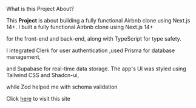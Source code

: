 What is this Project About?

This **Project** is about building a fully functional Airbnb clone using Next.js 14+.  I built a fully functional Airbnb clone using Next.js 14+

for the front-end and back-end, along with TypeScript for type safety.

I integrated Clerk for user authentication ,used Prisma for database management,

and Supabase for real-time data storage. The app's UI was styled using Tailwind CSS and Shadcn-ui,

while Zod helped me with schema validation

Click [here](https://next-blog-2iamel5oy-rkarinajas-projects.vercel.app/) to visit this site
